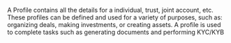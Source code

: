 A Profile contains all the details for a individual, trust, joint account, etc. These profiles can be defined and used for a variety of purposes, such as: organizing deals, making investments, or creating assets. A profile is used to complete tasks such as generating documents and performing KYC/KYB